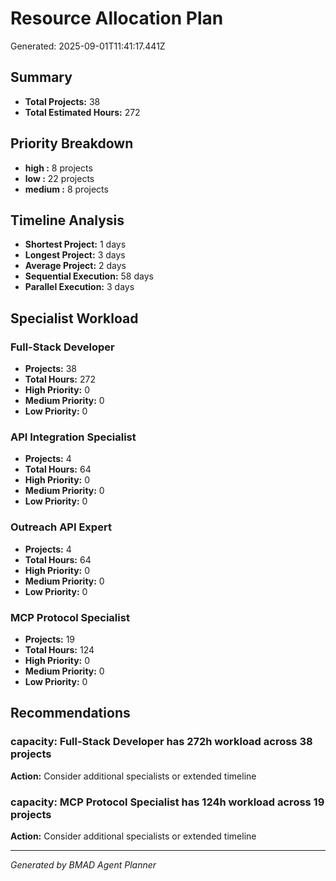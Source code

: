 # Resource Allocation Plan

Generated: 2025-09-01T11:41:17.441Z

## Summary

- **Total Projects:** 38
- **Total Estimated Hours:** 272

## Priority Breakdown

- **high  :** 8 projects
- **low  :** 22 projects
- **medium  :** 8 projects

## Timeline Analysis

- **Shortest Project:** 1 days
- **Longest Project:** 3 days  
- **Average Project:** 2 days
- **Sequential Execution:** 58 days
- **Parallel Execution:** 3 days

## Specialist Workload


### Full-Stack Developer
- **Projects:** 38
- **Total Hours:** 272
- **High Priority:** 0
- **Medium Priority:** 0  
- **Low Priority:** 0


### API Integration Specialist
- **Projects:** 4
- **Total Hours:** 64
- **High Priority:** 0
- **Medium Priority:** 0  
- **Low Priority:** 0


### Outreach API Expert
- **Projects:** 4
- **Total Hours:** 64
- **High Priority:** 0
- **Medium Priority:** 0  
- **Low Priority:** 0


### MCP Protocol Specialist
- **Projects:** 19
- **Total Hours:** 124
- **High Priority:** 0
- **Medium Priority:** 0  
- **Low Priority:** 0


## Recommendations


### capacity: Full-Stack Developer has 272h workload across 38 projects
**Action:** Consider additional specialists or extended timeline


### capacity: MCP Protocol Specialist has 124h workload across 19 projects
**Action:** Consider additional specialists or extended timeline


---

*Generated by BMAD Agent Planner*
